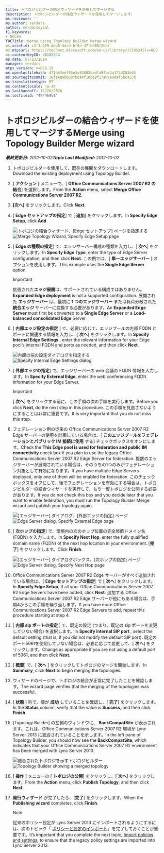 ```yaml
---
title: トポロジビルダーの結合ウィザードを使用してマージする
description: トポロジビルダーの結合ウィザードを使用してマージします。
ms.reviewer: ''
ms.author: serdars
author: serdarsoysal
f1.keywords:
- NOCSH
TOCTitle: Merge using Topology Builder Merge wizard
ms:assetid: c3f3c425-dab6-4dcd-bf0e-d7fde05f2ebf
ms:mtpsurl: https://technet.microsoft.com/en-us/library/JJ205243(v=OCS.15)
ms:contentKeyID: 48185343
ms.date: 07/23/2014
manager: serdars
mtps_version: v=OCS.15
ms.openlocfilehash: d71a63eef95e3e36802dedfa9fbc1a173d283b65
ms.sourcegitcommit: 36fee89bb887bea4f18b19f17a8c69daf5bc423d
ms.translationtype: MT
ms.contentlocale: ja-JP
ms.lasthandoff: 11/26/2020
ms.locfileid: "49446951"
---
```

# <a name="merge-using-topology-builder-merge-wizard"></a><span data-ttu-id="3d41e-103">トポロジビルダーの結合ウィザードを使用してマージする</span><span class="sxs-lookup"><span data-stu-id="3d41e-103">Merge using Topology Builder Merge wizard</span></span>

<div data-xmlns="http://www.w3.org/1999/xhtml">

<div class="topic" data-xmlns="http://www.w3.org/1999/xhtml" data-msxsl="urn:schemas-microsoft-com:xslt" data-cs="https://msdn.microsoft.com/">

<div data-asp="https://msdn2.microsoft.com/asp">



</div>

<div id="mainSection">

<div id="mainBody"><span data-ttu-id="3d41e-104">

<span> </span></span><span class="sxs-lookup"><span data-stu-id="3d41e-104">

<span> </span></span></span>

<span data-ttu-id="3d41e-105">_**最終更新日:** 2012-10-02_</span><span class="sxs-lookup"><span data-stu-id="3d41e-105">_**Topic Last Modified:** 2012-10-02_</span></span>

1.  <span data-ttu-id="3d41e-106">トポロジビルダーを使用して、既存の展開をダウンロードします。</span><span class="sxs-lookup"><span data-stu-id="3d41e-106">Download the existing deployment using Topology Builder.</span></span>

2.  <span data-ttu-id="3d41e-107">[ **アクション** ] メニューで、[ **Office Communications Server 2007 R2 の結合**] を選択します。</span><span class="sxs-lookup"><span data-stu-id="3d41e-107">From the **Action** menu, select **Merge Office Communications Server 2007 R2**.</span></span>

3.  <span data-ttu-id="3d41e-108">**[次へ]** をクリックします。</span><span class="sxs-lookup"><span data-stu-id="3d41e-108">Click **Next**.</span></span>

4.  <span data-ttu-id="3d41e-109">[ **Edge セットアップの指定**] で [ **追加**] をクリックします。</span><span class="sxs-lookup"><span data-stu-id="3d41e-109">In **Specify Edge Setup**, click **Add**.</span></span>
    
    <span data-ttu-id="3d41e-110">![トポロジの結合ウィザード、[Edge セットアップ] ページを指定する](images/JJ205243.cdca609d-d4d5-47d9-9ff8-8b1daa4106e1(OCS.15).jpg "トポロジの結合ウィザード、[Edge セットアップ] ページを指定する")</span><span class="sxs-lookup"><span data-stu-id="3d41e-110">![Merge Topology Wizard, Specify Edge Setup page](images/JJ205243.cdca609d-d4d5-47d9-9ff8-8b1daa4106e1(OCS.15).jpg "Merge Topology Wizard, Specify Edge Setup page")</span></span>  

5.  <span data-ttu-id="3d41e-111">[ **Edge の種類の指定**] で、エッジサーバー構成の種類を入力し、[ **次へ**] をクリックします。</span><span class="sxs-lookup"><span data-stu-id="3d41e-111">In **Specify Edge Type**, enter the type of Edge Server configuration, and then click **Next**.</span></span> <span data-ttu-id="3d41e-112">この例では、[ **単一エッジサーバー** ] オプションを使用します。</span><span class="sxs-lookup"><span data-stu-id="3d41e-112">This example uses the **Single Edge Server** option.</span></span>
    
    <div>
    

    > [!IMPORTANT]  
    > <span data-ttu-id="3d41e-113">拡張された<STRONG>エッジ展開</STRONG>は、サポートされている構成ではありません。</span><span class="sxs-lookup"><span data-stu-id="3d41e-113"><STRONG>Expanded Edge deployment</STRONG> is not a supported configuration.</span></span> <span data-ttu-id="3d41e-114">展開された <STRONG>エッジサーバー</STRONG> は、最初に <STRONG>1 つのエッジサーバー</STRONG> または負荷分散された <STRONG>統合エッジ</STRONG> サーバーに変換する必要があります。</span><span class="sxs-lookup"><span data-stu-id="3d41e-114">An <STRONG>Expanded Edge Server</STRONG> must first be converted to a <STRONG>Single Edge Server</STRONG> or a <STRONG>Load-balanced consolidated Edge</STRONG> Server.</span></span>

    
    </div>

6.  <span data-ttu-id="3d41e-115">[ **内部エッジ設定の指定** ] で、必要に応じて、エッジプールの内部 FQDN とポートに関連する情報を入力し、[ **次へ**] をクリックします。</span><span class="sxs-lookup"><span data-stu-id="3d41e-115">In **Specify Internal Edge Settings** , enter the relevant information for your Edge pool’s internal FQDN and ports as needed, and then click **Next**.</span></span>
    
    <span data-ttu-id="3d41e-116">![内部の端の設定ダイアログを指定する](images/JJ205243.dd664761-839c-4ac8-bd1a-5525589dfbb0(OCS.15).jpg "内部の端の設定ダイアログを指定する")</span><span class="sxs-lookup"><span data-stu-id="3d41e-116">![Specify Internal Edge Settings dialog](images/JJ205243.dd664761-839c-4ac8-bd1a-5525589dfbb0(OCS.15).jpg "Specify Internal Edge Settings dialog")</span></span>  

7.  <span data-ttu-id="3d41e-117">[ **外部エッジの指定**] で、エッジサーバーの web 会議の FQDN 情報を入力します。</span><span class="sxs-lookup"><span data-stu-id="3d41e-117">In **Specify External Edge**, enter the web conferencing FQDN information for your Edge Server.</span></span>
    
    <div>
    

    > [!IMPORTANT]  
    > <span data-ttu-id="3d41e-118">[ <STRONG>次へ</STRONG>] をクリックする前に、この手順の次の手順を実行します。</span><span class="sxs-lookup"><span data-stu-id="3d41e-118">Before you click <STRONG>Next</STRONG>, do the next step in this procedure.</span></span> <span data-ttu-id="3d41e-119">この手順を見逃さないようにすることは非常に重要です。</span><span class="sxs-lookup"><span data-stu-id="3d41e-119">It is very important that you do not miss this step.</span></span>

    
    </div>

8.  <span data-ttu-id="3d41e-120">フェデレーション用の従来の Office Communications Server 2007 R2 Edge サーバーの使用を計画している場合は、[ **このエッジプールをフェデレーションとパブリック IM 接続に使用** する] チェックボックスをオンにします。</span><span class="sxs-lookup"><span data-stu-id="3d41e-120">Check the **This Edge pool is used for federation and public IM connectivity** check box if you plan to use the legacy Office Communications Server 2007 R2 Edge Server for federation.</span></span> <span data-ttu-id="3d41e-121">複数のエッジサーバーが展開されている場合は、そのうちの1つのみがフェデレーション対象として有効になります。</span><span class="sxs-lookup"><span data-stu-id="3d41e-121">If you have multiple Edge Servers deployed, only one of them will be enabled for federation.</span></span> <span data-ttu-id="3d41e-122">このチェックボックスをオフにして、後でフェデレーションを有効にする場合は、トポロジビルダーの結合ウィザードを実行して、もう一度トポロジを公開する必要があります。</span><span class="sxs-lookup"><span data-stu-id="3d41e-122">If you do not check this box and you decide later that you want to enable federation, you must run the Topology Builder Merge wizard and publish your topology again.</span></span>
    
    <span data-ttu-id="3d41e-123">![[エッジサーバー] ダイアログ、[外部エッジの指定] ページ](images/JJ205243.32e97ce5-92f0-477e-8125-5d2ece237b13(OCS.15).jpg "[エッジサーバー] ダイアログ、[外部エッジの指定] ページ")</span><span class="sxs-lookup"><span data-stu-id="3d41e-123">![Edge Server dialog, Specify External Edge page](images/JJ205243.32e97ce5-92f0-477e-8125-5d2ece237b13(OCS.15).jpg "Edge Server dialog, Specify External Edge page")</span></span>  

9.  <span data-ttu-id="3d41e-124">[ **次ホップの指定**] で、環境内の次のホップ位置の完全修飾ドメイン名 (FQDN) を入力します。</span><span class="sxs-lookup"><span data-stu-id="3d41e-124">In **Specify Next Hop**, enter the fully qualified domain name (FQDN) of the next hop location in your environment.</span></span> <span data-ttu-id="3d41e-125">[**完了**] をクリックします。</span><span class="sxs-lookup"><span data-stu-id="3d41e-125">Click **Finish**.</span></span>
    
    <span data-ttu-id="3d41e-126">![[エッジサーバー] ダイアログボックス、[次ホップの指定] ページ](images/JJ205243.e734ee0d-f91c-4f3f-8ae6-248ecabcf678(OCS.15).jpg "[エッジサーバー] ダイアログボックス、[次ホップの指定] ページ")</span><span class="sxs-lookup"><span data-stu-id="3d41e-126">![Edge Server dialog, Specify Next Hop page](images/JJ205243.e734ee0d-f91c-4f3f-8ae6-248ecabcf678(OCS.15).jpg "Edge Server dialog, Specify Next Hop page")</span></span>  

10. <span data-ttu-id="3d41e-127">Office Communications Server 2007 R2 Edge サーバーがすべて追加されている場合は、[ **Edge セットアップの指定**] で [ **次へ**] をクリックします。</span><span class="sxs-lookup"><span data-stu-id="3d41e-127">In **Specify Edge Setup**, if all your Office Communications Server 2007 R2 Edge Servers have been added, click **Next**.</span></span> <span data-ttu-id="3d41e-128">追加する Office Communications Server 2007 R2 Edge サーバーが他にもある場合は、手順4からこの手順を繰り返します。</span><span class="sxs-lookup"><span data-stu-id="3d41e-128">If you have more Office Communications Server 2007 R2 Edge Servers to add, repeat this procedure starting at step 4.</span></span>

11. <span data-ttu-id="3d41e-129">[ **内部 sip ポートの指定** ] で、既定の設定 (つまり、既定の sip ポートを変更していない場合) を選択します。</span><span class="sxs-lookup"><span data-stu-id="3d41e-129">In **Specify Internal SIP port** , select the default setting (that is, if you did not modify the default SIP port).</span></span> <span data-ttu-id="3d41e-130">既定のポート5061を使用していない場合は、必要に応じて変更して、[ **次へ**] をクリックします。</span><span class="sxs-lookup"><span data-stu-id="3d41e-130">Change as appropriate if you are not using a default port of 5061, and then click **Next**.</span></span>

12. <span data-ttu-id="3d41e-131">[ **概要**] で、[ **次へ** ] をクリックしてトポロジのマージを開始します。</span><span class="sxs-lookup"><span data-stu-id="3d41e-131">In **Summary**, click **Next** to begin merging the topologies.</span></span>

13. <span data-ttu-id="3d41e-132">ウィザードのページで、トポロジの結合が正常に完了したことを確認します。</span><span class="sxs-lookup"><span data-stu-id="3d41e-132">The wizard page verifies that the merging of the topologies was successful.</span></span>

14. <span data-ttu-id="3d41e-133">[ **状態** ] 列で、値が **成功** していることを確認し、[ **完了**] をクリックします。</span><span class="sxs-lookup"><span data-stu-id="3d41e-133">In the **Status** column, verify that the value is **Success**, and then click **Finish**.</span></span>

15. <span data-ttu-id="3d41e-134">[Topology Builder] の左側のウィンドウに、 **BackCompatSite** が表示されます。これは、Office Communications Server 2007 R2 環境が Lync Server 2013 に統合されていることを示します。</span><span class="sxs-lookup"><span data-stu-id="3d41e-134">In the left pane of Topology Builder, you should now see the **BackCompatSite**, which indicates that your Office Communications Server 2007 R2 environment has been merged with Lync Server 2013.</span></span>
    
    <span data-ttu-id="3d41e-135">![結合されたトポロジを示すトポロジビルダー](images/JJ205243.62751c76-f018-4c6d-bb48-c61ef8974d31(OCS.15).jpg "結合されたトポロジを示すトポロジビルダー")</span><span class="sxs-lookup"><span data-stu-id="3d41e-135">![Topology Builder showing a merged topology](images/JJ205243.62751c76-f018-4c6d-bb48-c61ef8974d31(OCS.15).jpg "Topology Builder showing a merged topology")</span></span>  

16. <span data-ttu-id="3d41e-136">[ **操作** ] メニューの [ **トポロジの公開**] をクリックし、[ **次へ**] をクリックします。</span><span class="sxs-lookup"><span data-stu-id="3d41e-136">From the **Action** menu, click **Publish Topology**, and then click **Next**.</span></span>

17. <span data-ttu-id="3d41e-137">**発行ウィザード** が完了したら、[**完了**] をクリックします。</span><span class="sxs-lookup"><span data-stu-id="3d41e-137">When the **Publishing wizard** completes, click **Finish**.</span></span>
    
    <div>
    

    > [!NOTE]  
    > <span data-ttu-id="3d41e-138">従来のポリシー設定が Lync Server 2013 にインポートされるようにするには、次のトピック「 <A href="import-policies-and-settings.md">ポリシーと設定のインポート</A>」を完了しておくことが重要です。</span><span class="sxs-lookup"><span data-stu-id="3d41e-138">It’s important that you complete the next topic, <A href="import-policies-and-settings.md">Import policies and settings</A>, to ensure that the legacy policy settings are imported into Lync Server 2013.</span></span>

    
    <span data-ttu-id="3d41e-139"></div>

</div>

<span> </span>

</div>

</div>

</span><span class="sxs-lookup"><span data-stu-id="3d41e-139"></div>

</div>

<span> </span>

</div>

</div>

</span></span></div>

